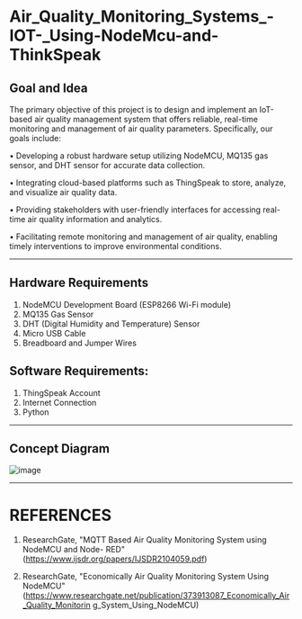 # Air_Quality_Monitoring_Systems_-IOT-_Using-NodeMcu-and-ThinkSpeak


## Goal and Idea
The primary objective of this project is to design and implement an IoT-based air quality
management system that offers reliable, real-time monitoring and management of air quality
parameters. Specifically, our goals include:

• Developing a robust hardware setup utilizing NodeMCU, MQ135 gas sensor, and DHT
sensor for accurate data collection.

• Integrating cloud-based platforms such as ThingSpeak to store, analyze, and visualize
air quality data.

• Providing stakeholders with user-friendly interfaces for accessing real-time air quality
information and analytics.

• Facilitating remote monitoring and management of air quality, enabling timely
interventions to improve environmental conditions.

---------------------------------------------------------------------------------------------------------------------------------------------------------------------------------------------------------------------
## Hardware Requirements

1. NodeMCU Development Board (ESP8266 Wi-Fi module)
2. MQ135 Gas Sensor
3. DHT (Digital Humidity and Temperature) Sensor
4. Micro USB Cable
5. Breadboard and Jumper Wires

## Software Requirements:

1. ThingSpeak Account
2. Internet Connection
3. Python

---------------------------------------------------------------------------------------------------------------------------------------------------------------------------------------------------------------------
## Concept Diagram
![image](https://github.com/user-attachments/assets/0525e4bb-cea7-4253-953a-000776a7bffb)

---------------------------------------------------------------------------------------------------------------------------------------------------------------------------------------------------------------------
# REFERENCES

1. ResearchGate, "MQTT Based Air Quality Monitoring System using NodeMCU and Node-
RED" (https://www.ijsdr.org/papers/IJSDR2104059.pdf)

2. ResearchGate, "Economically Air Quality Monitoring System Using NodeMCU"
(https://www.researchgate.net/publication/373913087_Economically_Air_Quality_Monitorin
g_System_Using_NodeMCU)
